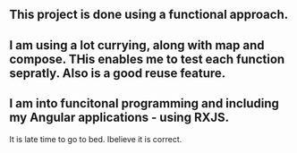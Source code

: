 ## This project is done using a functional approach.


## I am using a lot currying, along with map and compose.  THis enables me to test each function sepratly.  Also is a good reuse feature.

## I am into funcitonal programming and including my Angular applications - using RXJS.

It is late time to go to bed.  Ibelieve it is correct.